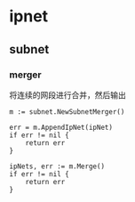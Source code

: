 # ipnet

## subnet

### merger

将连续的网段进行合并，然后输出
```golang
m := subnet.NewSubnetMerger()

err = m.AppendIpNet(ipNet)
if err != nil {
    return err
}

ipNets, err := m.Merge()
if err != nil {
    return err
}
```